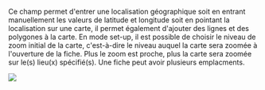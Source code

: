Ce champ permet d'entrer une localisation géographique soit en entrant manuellement les valeurs de latitude et longitude soit en pointant la localisation sur une carte, il permet également d'ajouter des lignes et des polygones à la carte. En mode set-up, il est possible de choisir le niveau de zoom initial de la carte, c'est-à-dire le niveau auquel la carte sera zoomée à l'ouverture de la fiche. Plus le zoom est proche, plus la carte sera zoomée sur le(s) lieu(x) spécifié(s). Une fiche peut avoir plusieurs emplacments.

![](assets/setup/geography_zoom.png)